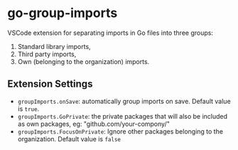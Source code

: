 # go-group-imports

VSCode extension for separating imports in Go files into three groups:
1. Standard library imports,
2. Third party imports,
3. Own (belonging to the organization) imports.

## Extension Settings

* `groupImports.onSave`: automatically group imports on save. Default value is `true`.
* `groupImports.GoPrivate`: the private packages that will also be included as own packages, eg: "github.com/your-compony/"
* `groupImports.FocusOnPrivate`: Ignore other packages belonging to the organization. Default value is `false`
